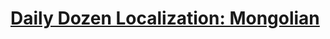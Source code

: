 # [Daily Dozen Localization: Mongolian][t]
[t]:https://github.com/nutritionfactsorg/daily-dozen-localization

